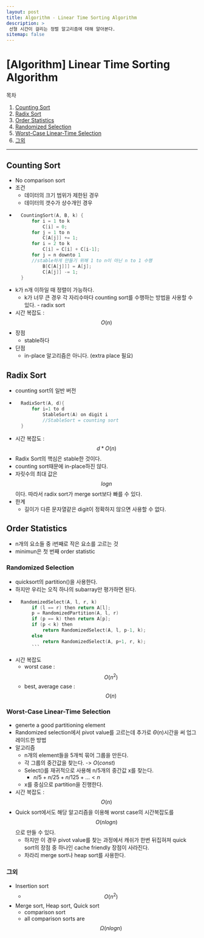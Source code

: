 ```yaml
---
layout: post
title: Algorithm - Linear Time Sorting Algorithm
description: >
 선형 시간이 걸리는 정렬 알고리즘에 대해 알아본다.
sitemap: false
---
```


# [Algorithm] Linear Time Sorting Algorithm

목차
1. [Counting Sort](#counting-sort)
2. [Radix Sort](#radix-sort)
3. [Order Statistics](#order-statistics)
4. [Randomized Selection](#randomized-selection)
5. [Worst-Case Linear-Time Selection](#worst-case-linear-time-selection)
6. [그외](#그외)

---
  

## Counting Sort

- No comparison sort
- 조건
    - 데이터의 크기 범위가 제한된 경우
    - 데이터의 갯수가 상수개인 경우
- ```c
    CountingSort(A, B, k) {
        for i = 1 to k
            C[i] = 0;
        for j = 1 to n
            C[A[j]] += 1;
        for i = 2 to k
            C[i] = C[i] + C[i-1];
        for j = n downto 1
        //stable하게 만들기 위해 1 to n이 아닌 n to 1 수행
            B[C[A[j]]] = A[j];
            C[A[j]] -= 1;
    }
    ```
- k가 n개 이하일 때 정렬이 가능하다.
    - k가 너무 큰 경우 각 자리수마다 counting sort를 수행하는 방법을 사용할 수 있다. - radix sort
- 시간 복잡도 : $$O(n)$$
- 장점 
    - stable하다
- 단점
    - in-place 알고리즘은 아니다. (extra place 필요)
  

## Radix Sort

- counting sort의 일반 버전
- ```c
    RadixSort(A, d){
        for i=1 to d
            StableSort(A) on digit i 
            //StableSort = counting sort
    }
    ```
- 시간 복잡도 : $$d*O(n)$$
- Radix Sort의 핵심은 stable한 것이다.
- counting sort때문에 in-place하진 않다.
- 자릿수의 최대 값은 $$logn$$이다. 따라서 radix sort가 merge sort보다 빠를 수 있다.
- 한계
    - 길이가 다른 문자열같은 digit이 정확하지 않으면 사용할 수 없다.
   

## Order Statistics

- n개의 요소들 중 i번째로 작은 요소를 고르는 것
- minimun은 첫 번째 order statistic


### Randomized Selection

- quicksort의 partition()을 사용한다.
- 하지만 우리는 오직 하나의 subarray만 평가하면 된다.
- ```c
    RandomizedSelect(A, l, r, k)
        if (l == r) then return A[l];
        p = RandomizedPartition(A, l, r)
        if (p == k) then return A[p];
        if (p < k) then
            return RandomizedSelect(A, l, p-1, k);
        else
            return RandomizedSelect(A, p+1, r, k);
        ```
- 시간 복잡도
    - worst case : $$O(n^2)$$
    - best, average case : $$O(n)$$
  
  
### Worst-Case Linear-Time Selection

- generte a good partitioning element
- Randomized selection에서 pivot value를 고르는데 추가로 $\Theta(n)$시간을 써 업그레이드한 방법
- 알고리즘
    - n개의 element들을 5개씩 묶어 그룹을 만든다.
    - 각 그룹의 중간값을 찾는다. -> $O(const)$
    - Select()를 재귀적으로 사용해 n/5개의 중간값 x를 찾는다.
        - $n/5 + n/25 + n/125 + ... < n$
    - x를 중심으로 partition을 진행한다.
- 시간 복잡도 : $$O(n)$$
- Quick sort에서도 해당 알고리즘을 이용해 worst case의 시간복잡도를 $$O(nlogn)$$으로 만들 수 있다.
    - 하지만 이 경우 pivot value를 찾는 과정에서 캐쉬가 한번 뒤집혀져 quick sort의 장점 중 하나인 cache friendly 장점이 사라진다.
    - 차라리 merge sort나 heap sort를 사용한다.
  
### 그외 

- Insertion sort
    - $$O(n^2)$$ 
- Merge sort, Heap sort, Quick sort
    - comparison sort
    - all comparison sorts are $$\Omega(nlogn)$$